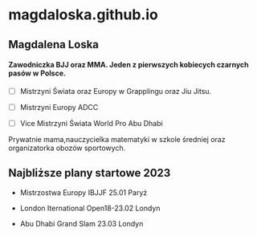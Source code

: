# magdaloska.github.io

## Magdalena Loska

#### Zawodniczka BJJ oraz MMA. Jeden z pierwszych kobiecych czarnych pasów w Polsce. 

 - [ ] Mistrzyni Świata oraz Europy w Grapplingu oraz Jiu Jitsu.
 
 - [ ] Mistrzyni Europy ADCC
 
 - [ ] Vice Mistrzyni Świata World Pro Abu Dhabi 
 
 Prywatnie mama,nauczycielka matematyki w szkole średniej oraz organizatorka obozów sportowych. 
 
 
 ## Najbliższe plany startowe 2023

 - Mistrzostwa Europy IBJJF 25.01 Paryż  
 
 - London Iternational Open18-23.02 Londyn  
 
 - Abu Dhabi Grand Slam 23.03 Londyn
